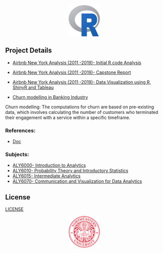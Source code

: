 <p align="center">
  <img width="100" height="100" src="/Images/R_logo.png">
</p>

## Project Details
- [Airbnb New York Analysis (2011 -2019)- Initial R code Analysis](ALY6000-IntroductionToAnalytics/FinalProject/Dikshit_FinalProject.pdf)

- [Airbnb New York Analysis (2011 -2019)- Capstone Report](ALY6010-ProbabilityTheory_IntroductoryStatistics/FinalProject/FinalProject/Capstone_ALY_6010_Abhilash_Dikshit.pdf)

- [Airbnb New York Analysis (2011 -2019)- Data Visualization using R, ShinyR and Tableau](ALY6070-CommunicationAndVisualization/FinalProject/ALY6070_G7_FinalProject.pdf)

- [Churn modelling in Banking Industry](ALY6015-IntermediateAnalytics/FinalProject/ALY6015_Group1_Final_project.pdf)

<p>Churn modelling: The computations for churn are based on pre-existing data, which involves calculating the number of customers who terminated their engagement with a service within a specific timeframe.</p>

### References:
- [Doc](/Documents/)

### Subjects:
- [ALY6000- Introduction to Analytics](ALY6000-IntroductionToAnalytics)
- [ALY6010- Probability Theory and Introductory Statistics](ALY6010-ProbabilityTheory_IntroductoryStatistics)
- [ALY6015- Intermediate Analytics](ALY6015-IntermediateAnalytics)
- [ALY6070- Communication and Visualization for Data Analytics](ALY6070-CommunicationAndVisualization)

## License
[LICENSE](LICENSE)

<p align="center">
  <img width="100" height="100" src="/Images/NuLogo.png">
</p>